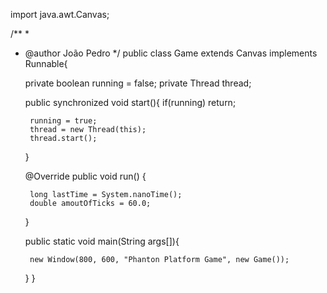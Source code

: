 import java.awt.Canvas;

/**
 *
 * @author João Pedro
 */
public class Game extends Canvas implements Runnable{
    
    private boolean running = false;
    private Thread thread;
    
    public synchronized void start(){
        if(running)
            return;
        
        running = true;
        thread = new Thread(this);
        thread.start();
    }
    
    @Override
    public void run() {
        
        long lastTime = System.nanoTime();
        double amoutOfTicks = 60.0;
        
        
        
        
    }
    
    
    public static void main(String args[]){
        
        new Window(800, 600, "Phanton Platform Game", new Game());
        
    }
}
